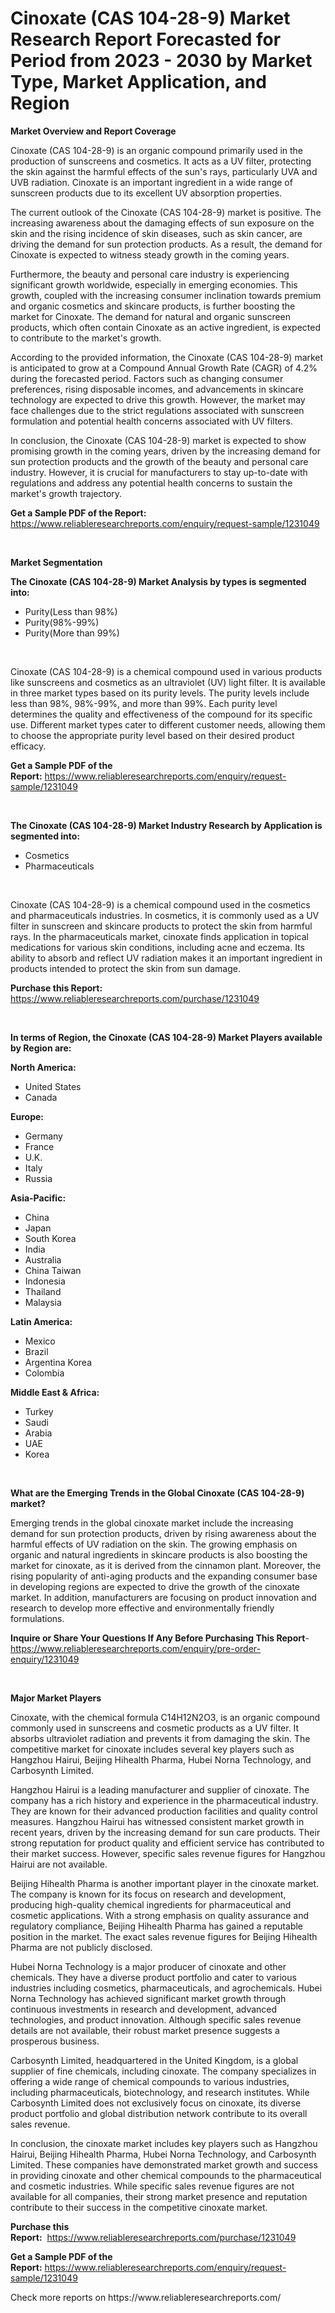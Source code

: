 <p><h1>Cinoxate (CAS 104-28-9) Market Research Report Forecasted for Period from 2023 -  2030 by Market Type, Market Application, and Region</h1></p><p><strong>Market Overview and Report Coverage</strong></p>
<p><p>Cinoxate (CAS 104-28-9) is an organic compound primarily used in the production of sunscreens and cosmetics. It acts as a UV filter, protecting the skin against the harmful effects of the sun's rays, particularly UVA and UVB radiation. Cinoxate is an important ingredient in a wide range of sunscreen products due to its excellent UV absorption properties.</p><p>The current outlook of the Cinoxate (CAS 104-28-9) market is positive. The increasing awareness about the damaging effects of sun exposure on the skin and the rising incidence of skin diseases, such as skin cancer, are driving the demand for sun protection products. As a result, the demand for Cinoxate is expected to witness steady growth in the coming years.</p><p>Furthermore, the beauty and personal care industry is experiencing significant growth worldwide, especially in emerging economies. This growth, coupled with the increasing consumer inclination towards premium and organic cosmetics and skincare products, is further boosting the market for Cinoxate. The demand for natural and organic sunscreen products, which often contain Cinoxate as an active ingredient, is expected to contribute to the market's growth.</p><p>According to the provided information, the Cinoxate (CAS 104-28-9) market is anticipated to grow at a Compound Annual Growth Rate (CAGR) of 4.2% during the forecasted period. Factors such as changing consumer preferences, rising disposable incomes, and advancements in skincare technology are expected to drive this growth. However, the market may face challenges due to the strict regulations associated with sunscreen formulation and potential health concerns associated with UV filters.</p><p>In conclusion, the Cinoxate (CAS 104-28-9) market is expected to show promising growth in the coming years, driven by the increasing demand for sun protection products and the growth of the beauty and personal care industry. However, it is crucial for manufacturers to stay up-to-date with regulations and address any potential health concerns to sustain the market's growth trajectory.</p></p>
<p><strong>Get a Sample PDF of the Report:</strong> <a href="https://www.reliableresearchreports.com/enquiry/request-sample/1231049">https://www.reliableresearchreports.com/enquiry/request-sample/1231049</a></p>
<p>&nbsp;</p>
<p><strong>Market Segmentation</strong></p>
<p><strong>The Cinoxate (CAS 104-28-9) Market Analysis by types is segmented into:</strong></p>
<p><ul><li>Purity(Less than 98%)</li><li>Purity(98%-99%)</li><li>Purity(More than 99%)</li></ul></p>
<p>&nbsp;</p>
<p><p>Cinoxate (CAS 104-28-9) is a chemical compound used in various products like sunscreens and cosmetics as an ultraviolet (UV) light filter. It is available in three market types based on its purity levels. The purity levels include less than 98%, 98%-99%, and more than 99%. Each purity level determines the quality and effectiveness of the compound for its specific use. Different market types cater to different customer needs, allowing them to choose the appropriate purity level based on their desired product efficacy.</p></p>
<p><strong>Get a Sample PDF of the Report:</strong>&nbsp;<a href="https://www.reliableresearchreports.com/enquiry/request-sample/1231049">https://www.reliableresearchreports.com/enquiry/request-sample/1231049</a></p>
<p>&nbsp;</p>
<p><strong>The Cinoxate (CAS 104-28-9) Market Industry Research by Application is segmented into:</strong></p>
<p><ul><li>Cosmetics</li><li>Pharmaceuticals</li></ul></p>
<p>&nbsp;</p>
<p><p>Cinoxate (CAS 104-28-9) is a chemical compound used in the cosmetics and pharmaceuticals industries. In cosmetics, it is commonly used as a UV filter in sunscreen and skincare products to protect the skin from harmful rays. In the pharmaceuticals market, cinoxate finds application in topical medications for various skin conditions, including acne and eczema. Its ability to absorb and reflect UV radiation makes it an important ingredient in products intended to protect the skin from sun damage.</p></p>
<p><strong>Purchase this Report:</strong>&nbsp; <a href="https://www.reliableresearchreports.com/purchase/1231049">https://www.reliableresearchreports.com/purchase/1231049</a></p>
<p>&nbsp;</p>
<p><strong>In terms of Region, the Cinoxate (CAS 104-28-9) Market Players available by Region are:</strong></p>
<p>
    <p> <strong> North America: </strong>
        <ul>
            <li>United States</li>
            <li>Canada</li>
        </ul>
        </p> 
    <p> <strong> Europe: </strong>
        <ul>
            <li>Germany</li>
            <li>France</li>
            <li>U.K.</li>
            <li>Italy</li>
            <li>Russia</li>
        </ul>
        </p> 
    <p> <strong> Asia-Pacific: </strong>
        <ul>
            <li>China</li>
            <li>Japan</li>
            <li>South Korea</li>
            <li>India</li>
            <li>Australia</li>
            <li>China Taiwan</li>
            <li>Indonesia</li>
            <li>Thailand</li>
            <li>Malaysia</li>
        </ul>
        </p> 
    <p> <strong> Latin America: </strong>
        <ul>
            <li>Mexico</li>
            <li>Brazil</li>
            <li>Argentina Korea</li>
            <li>Colombia</li>
        </ul>
        </p> 
    <p> <strong> Middle East & Africa: </strong>
        <ul>
            <li>Turkey</li>
            <li>Saudi</li>
            <li>Arabia</li>
            <li>UAE</li>
            <li>Korea</li>
        </ul>
    </p>
    </p>
<p>&nbsp;</p>
<p><strong>What are the Emerging Trends in the Global Cinoxate (CAS 104-28-9) market?</strong></p>
<p><p>Emerging trends in the global cinoxate market include the increasing demand for sun protection products, driven by rising awareness about the harmful effects of UV radiation on the skin. The growing emphasis on organic and natural ingredients in skincare products is also boosting the market for cinoxate, as it is derived from the cinnamon plant. Moreover, the rising popularity of anti-aging products and the expanding consumer base in developing regions are expected to drive the growth of the cinoxate market. In addition, manufacturers are focusing on product innovation and research to develop more effective and environmentally friendly formulations.</p></p>
<p><strong>Inquire or Share Your Questions If Any Before Purchasing This Report</strong>- <a href="https://www.reliableresearchreports.com/enquiry/pre-order-enquiry/1231049">https://www.reliableresearchreports.com/enquiry/pre-order-enquiry/1231049</a></p>
<p>&nbsp;</p>
<p><strong>Major Market Players</strong></p>
<p><p>Cinoxate, with the chemical formula C14H12N2O3, is an organic compound commonly used in sunscreens and cosmetic products as a UV filter. It absorbs ultraviolet radiation and prevents it from damaging the skin. The competitive market for cinoxate includes several key players such as Hangzhou Hairui, Beijing Hihealth Pharma, Hubei Norna Technology, and Carbosynth Limited.</p><p>Hangzhou Hairui is a leading manufacturer and supplier of cinoxate. The company has a rich history and experience in the pharmaceutical industry. They are known for their advanced production facilities and quality control measures. Hangzhou Hairui has witnessed consistent market growth in recent years, driven by the increasing demand for sun care products. Their strong reputation for product quality and efficient service has contributed to their market success. However, specific sales revenue figures for Hangzhou Hairui are not available.</p><p>Beijing Hihealth Pharma is another important player in the cinoxate market. The company is known for its focus on research and development, producing high-quality chemical ingredients for pharmaceutical and cosmetic applications. With a strong emphasis on quality assurance and regulatory compliance, Beijing Hihealth Pharma has gained a reputable position in the market. The exact sales revenue figures for Beijing Hihealth Pharma are not publicly disclosed.</p><p>Hubei Norna Technology is a major producer of cinoxate and other chemicals. They have a diverse product portfolio and cater to various industries including cosmetics, pharmaceuticals, and agrochemicals. Hubei Norna Technology has achieved significant market growth through continuous investments in research and development, advanced technologies, and product innovation. Although specific sales revenue details are not available, their robust market presence suggests a prosperous business.</p><p>Carbosynth Limited, headquartered in the United Kingdom, is a global supplier of fine chemicals, including cinoxate. The company specializes in offering a wide range of chemical compounds to various industries, including pharmaceuticals, biotechnology, and research institutes. While Carbosynth Limited does not exclusively focus on cinoxate, its diverse product portfolio and global distribution network contribute to its overall sales revenue.</p><p>In conclusion, the cinoxate market includes key players such as Hangzhou Hairui, Beijing Hihealth Pharma, Hubei Norna Technology, and Carbosynth Limited. These companies have demonstrated market growth and success in providing cinoxate and other chemical compounds to the pharmaceutical and cosmetic industries. While specific sales revenue figures are not available for all companies, their strong market presence and reputation contribute to their success in the competitive cinoxate market.</p></p>
<p><strong>Purchase this Report:</strong>&nbsp;&nbsp;<a href="https://www.reliableresearchreports.com/purchase/1231049">https://www.reliableresearchreports.com/purchase/1231049</a></p>
<p></p>
<p><strong>Get a Sample PDF of the Report:</strong>&nbsp;<a href="https://www.reliableresearchreports.com/enquiry/request-sample/1231049">https://www.reliableresearchreports.com/enquiry/request-sample/1231049</a></p>
<p>Check more reports on https://www.reliableresearchreports.com/</p>